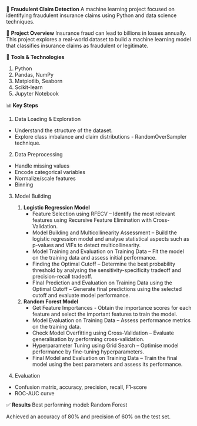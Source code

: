 🚨 **Fraudulent Claim Detection**
A machine learning project focused on identifying fraudulent insurance claims using Python and data science techniques.

📂 **Project Overview**
Insurance fraud can lead to billions in losses annually. This project explores a real-world dataset to build a machine learning model that classifies insurance claims as fraudulent or legitimate.

🔧 **Tools & Technologies**
1. Python
2. Pandas, NumPy
3. Matplotlib, Seaborn
4. Scikit-learn
5. Jupyter Notebook

📊 **Key Steps**
1. Data Loading & Exploration
  - Understand the structure of the dataset.
  - Explore class imbalance and claim distributions - RandomOverSampler technique.

2. Data Preprocessing
  - Handle missing values
  - Encode categorical variables
  - Normalize/scale features
  - Binning

3. Model Building
   1. **Logistic Regression Model**
       - Feature Selection using RFECV – Identify the most relevant features using Recursive Feature Elimination with Cross-Validation.
       - Model Building and Multicollinearity Assessment – Build the logistic regression model and analyse statistical aspects such as p-values and VIFs to detect multicollinearity.
       - Model Training and Evaluation on Training Data – Fit the model on the training data and assess initial performance.
       - Finding the Optimal Cutoff – Determine the best probability threshold by analysing the sensitivity-specificity tradeoff and precision-recall tradeoff.
       - FInal Prediction and Evaluation on Training Data using the Optimal Cutoff – Generate final predictions using the selected cutoff and evaluate model performance.
   2. **Random Forest Model**
       - Get Feature Importances - Obtain the importance scores for each feature and select the important features to train the model.
       - Model Evaluation on Training Data – Assess performance metrics on the training data.
       - Check Model Overfitting using Cross-Validation – Evaluate generalisation by performing cross-validation.
       - Hyperparameter Tuning using Grid Search – Optimise model performance by fine-tuning hyperparameters.
       - Final Model and Evaluation on Training Data – Train the final model using the best parameters and assess its performance.

4. Evaluation
  - Confusion matrix, accuracy, precision, recall, F1-score
  - ROC-AUC curve

✅ **Results**
Best performing model: Random Forest

Achieved an accuracy of 80% and precision of 60% on the test set.


